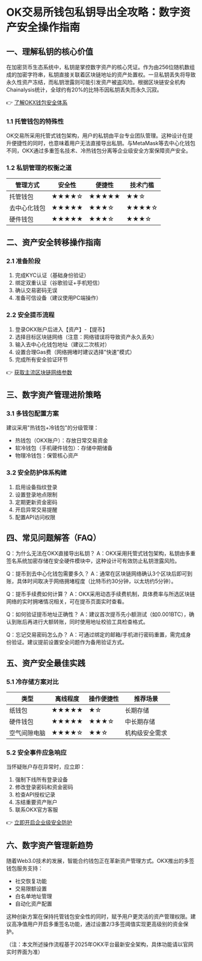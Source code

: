 # OK交易所钱包私钥导出全攻略：数字资产安全操作指南

## 一、理解私钥的核心价值
在加密货币生态系统中，私钥是掌控数字资产的核心凭证。作为由256位随机数组成的加密字符串，私钥直接关联着区块链地址的资产处置权。一旦私钥丢失将导致永久性资产冻结，而私钥泄露则可能引发资产被盗风险。根据区块链安全机构Chainalysis统计，全球约有20%的比特币因私钥丢失而永久沉寂。

👉 [了解OKX钱包安全体系](https://bit.ly/okx_welcome)

### 1.1 托管钱包的特殊性
OK交易所采用托管式钱包架构，用户的私钥由平台专业团队管理。这种设计在提升便捷性的同时，也意味着用户无法直接导出私钥。与MetaMask等去中心化钱包不同，OKX通过多重签名技术、冷热钱包分离等企业级安全方案保障资产安全。

### 1.2 私钥管理的权衡之道
| 管理方式       | 安全性 | 便捷性 | 技术门槛 |
|----------------|--------|--------|----------|
| 托管钱包       | ★★★★☆  | ★★★★★  | ★★☆      |
| 去中心化钱包   | ★★★★★  | ★★★☆   | ★★★★☆    |
| 硬件钱包       | ★★★★★  | ★★★☆   | ★★★☆     |

## 二、资产安全转移操作指南

### 2.1 准备阶段
1. 完成KYC认证（基础身份验证）
2. 绑定双重认证（谷歌验证+手机短信）
3. 确认交易密码无误
4. 准备可信设备（建议使用PC端操作）

### 2.2 安全提币流程
1. 登录OKX账户后进入【资产】-【提币】
2. 选择目标区块链网络（注意：网络错误将导致资产永久丢失）
3. 输入去中心化钱包地址（建议二次核对）
4. 设置合理Gas费（网络拥堵时建议选择"快速"模式）
5. 完成所有安全验证环节

👉 [获取主流区块链网络参数](https://bit.ly/okx_welcome)

## 三、数字资产管理进阶策略

### 3.1 多钱包配置方案
建议采用"热钱包+冷钱包"的分级管理：
- 热钱包（OKX账户）：存放日常交易资金
- 软冷钱包（手机硬件钱包）：存储中期储备
- 物理冷钱包：保管核心资产

### 3.2 安全防护体系构建
1. 启用设备指纹登录
2. 设置登录地点限制
3. 定期更新资金密码
4. 开启异常交易提醒
5. 配置API访问权限

## 四、常见问题解答（FAQ）

Q：为什么无法在OKX直接导出私钥？
A：OKX采用托管式钱包架构，私钥由多重签名系统加密存储在安全硬件模块中，这种设计可有效防止私钥泄露风险。

Q：提币到去中心化钱包需要多久？
A：通常在区块链网络确认3个区块后即可到账，具体时间取决于网络拥堵程度（比特币约30分钟，以太坊约5分钟）。

Q：提币手续费如何计算？
A：OKX采用动态手续费机制，具体费率与所选区块链网络的实时拥堵情况相关，可在提币页面实时查看。

Q：如何验证提币地址正确性？
A：建议首次提币先小额测试（如0.001BTC），确认到账后再进行大额转账，同时使用地址校验工具检查格式。

Q：忘记交易密码怎么办？
A：可通过绑定的邮箱/手机进行密码重置，需完成身份验证。建议提前设置安全问题作为备用验证方式。

## 五、资产安全最佳实践

### 5.1 冷存储方案对比
| 类型         | 离线程度 | 操作便捷性 | 推荐场景           |
|--------------|----------|------------|--------------------|
| 纸钱包       | ★★★★★    | ★☆         | 长期存储           |
| 硬件钱包     | ★★★★★    | ★★★☆       | 中长期存储         |
| 空气间隙电脑 | ★★★★☆    | ★★☆        | 机构级安全需求     |

### 5.2 安全事件应急响应
当怀疑账户存在异常时，应立即：
1. 强制下线所有登录设备
2. 修改登录密码和资金密码
3. 检查API授权记录
4. 冻结重要资产账户
5. 联系OKX官方客服

👉 [立即开启企业级安全防护](https://bit.ly/okx_welcome)

## 六、数字资产管理新趋势

随着Web3.0技术的发展，智能合约钱包正在革新资产管理方式。OKX推出的多签钱包服务支持：
- 社交恢复功能
- 交易限额设置
- 白名单地址管理
- 自动化资产配置

这种创新方案在保持托管钱包安全性的同时，赋予用户更灵活的资产管理权限。建议高净值用户开启多重签名功能，通过设置2/3多签阈值实现更高级别的资金保护。

（注：本文所述操作流程基于2025年OKX平台最新安全架构，具体功能请以官网实时界面为准）
